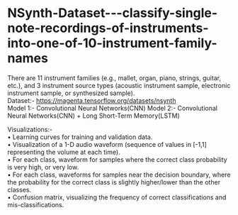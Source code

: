 # NSynth-Dataset---classify-single-note-recordings-of-instruments-into-one-of-10-instrument-family-names
There are 11 instrument families (e.g., mallet, organ, piano, strings, guitar, etc.), and 3 instrument source types (acoustic instrument sample, electronic instrument sample, or synthesized sample).
<br/>
Dataset:- https://magenta.tensorflow.org/datasets/nsynth <br/>
Model 1:- Convolutional Neural Networks(CNN)
Model 2:- Convolutional Neural Networks(CNN) + Long Short-Term Memory(LSTM) 

Visualizations:- <br/>
•	Learning curves for training and validation data. <br/> 
•	Visualization of a 1-D audio waveform (sequence of values in [-1,1] representing the volume at each time). <br/>
•	For each class, waveform for samples where the correct class probability is very high, or very low. <br/>
•	For each class, waveforms for samples near the decision boundary, where the probability for the correct class is slightly higher/lower than the other classes. <br/>
•	Confusion matrix, visualizing the frequency of correct classifications and mis-classifications. <br/>

